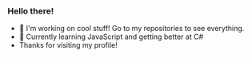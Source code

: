 ### Hello there!


- 🔭 I'm working on cool stuff! Go to my repositories to see everything.
- 🌱 Currently learning JavaScript and getting better at C#
- Thanks for visiting my profile!
